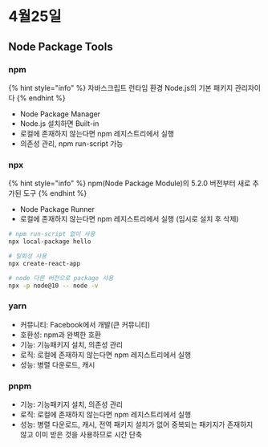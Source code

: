# 4월25일

## Node Package Tools



### npm

{% hint style="info" %}
자바스크립트 런타임 환경 Node.js의 기본 패키지 관리자이다
{% endhint %}

* Node Package Manager
* Node.js 설치하면 Built-in
* 로컬에 존재하지 않는다면 npm 레지스트리에서 실행
* 의존성 관리, npm run-script 가능



### npx

{% hint style="info" %}
npm(Node Package Module)의 5.2.0 버전부터 새로 추가된 도구
{% endhint %}

* Node Package Runner
* 로컬에 존재하지 않는다면 npm 레지스트리에서 실행 (임시로 설치 후 삭제)&#x20;

```bash
# npm run-script 없이 사용
npx local-package hello

# 일회성 사용
npx create-react-app

# node 다른 버전으로 package 사용
npx -p node@10 -- node -v
```



### yarn

* 커뮤니티: Facebook에서 개발(큰 커뮤니티)
* 호환성: npm과 완벽한 호환
* 기능: 기능패키지 설치, 의존성 관리
* 로직: 로컬에 존재하지 않는다면 npm 레지스트리에서 실행
* 성능: 병렬 다운로드, 캐시



### pnpm

* 기능: 기능패키지 설치, 의존성 관리
* 로직: 로컬에 존재하지 않는다면 npm 레지스트리에서 실행
* 성능: 병렬 다운로드, 캐시, 전역 패키지 설치가 없어 중복되는 패키지가 존재하지 않고 이미 받은 것을 사용하므로 시간 단축
